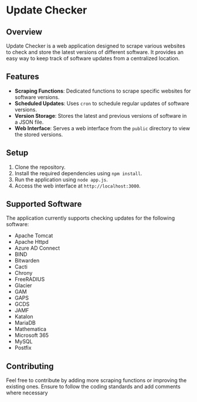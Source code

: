 
# Update Checker

## Overview

Update Checker is a web application designed to scrape various websites to check and store the latest versions of different software. It provides an easy way to keep track of software updates from a centralized location.

## Features

-   **Scraping Functions**: Dedicated functions to scrape specific websites for software versions.
-   **Scheduled Updates**: Uses `cron` to schedule regular updates of software versions.
-   **Version Storage**: Stores the latest and previous versions of software in a JSON file.
-   **Web Interface**: Serves a web interface from the `public` directory to view the stored versions.

## Setup

1.  Clone the repository.
2.  Install the required dependencies using `npm install`.
3.  Run the application using `node app.js`.
4.  Access the web interface at `http://localhost:3000`.

## Supported Software

The application currently supports checking updates for the following software:

-   Apache Tomcat
-   Apache Httpd
-   Azure AD Connect
-   BIND
-   Bitwarden
-   Cacti
-   Chrony
-   FreeRADIUS
- Glacier
- GAM
- GAPS
- GCDS
- JAMF
- Katalon
- MariaDB
- Mathematica
- Microsoft 365
- MySQL
- Postfix

## Contributing

Feel free to contribute by adding more scraping functions or improving the existing ones. Ensure to follow the coding standards and add comments where necessary

